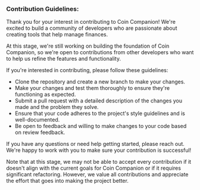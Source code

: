 ### Contribution Guidelines: 
Thank you for your interest in contributing to Coin Companion! We're excited to build a community of developers who are passionate about creating tools that help manage finances.

At this stage, we're still working on building the foundation of Coin Companion, so we're open to contributions from other developers who want to help us refine the features and functionality.

If you're interested in contributing, please follow these guidelines:

- Clone the repository and create a new branch to make your changes.
- Make your changes and test them thoroughly to ensure they're functioning as expected.
- Submit a pull request with a detailed description of the changes you made and the problem they solve.
- Ensure that your code adheres to the project's style guidelines and is well-documented.
- Be open to feedback and willing to make changes to your code based on review feedback.

If you have any questions or need help getting started, please reach out. We're happy to work with you to make sure your contribution is successful!

Note that at this stage, we may not be able to accept every contribution if it doesn't align with the current goals for Coin Companion or if it requires significant refactoring. However, we value all contributions and appreciate the effort that goes into making the project better.

